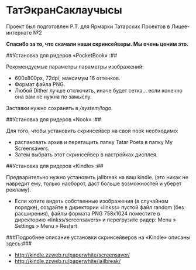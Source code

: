 ТатЭкранСаклаучысы
===================

Проект был подготовлен Р.Т. для Ярмарки Татарских Проектов в Лицее-интернате №2

**Спасибо за то, что скачали наши скринсейверы. Мы очень ценим это.**

##Установка для ридеров «PocketBook» :##

Рекомендуемые параметры параметры изображений:
* 600х800px, 72dpi, максимум 16 оттенков.
* Формат файла PNG.
* Любой Dither лучше отключить, иначе будет сетка... если конечно она вам не нужна по замыслу.

Заставки нужно сохранять в _/system/logo_.

##Установка для ридеров «Nook» :##
	
Для того, чтобы установить скринсейвер на свой nook необходимо:
* распаковать архив и перетащить папку Tatar Poets в папку My Screensavers.
* Затем выбрать этот скринсейвер в настройках дисплея.

##Установка для ридеров «Kindle» :##

Предварительно нужно установить jailbreak на ваш kindle. (это никак не навредит ему, только наоборот, даст больше возможностей и уберет рекламу).

* Если хотите видеть собственные изображения (в случайном порядке), создайте в директории «linkss» пустой файл random (без расширения), файлы формата PNG 758x1024 поместите в директорию «linkss/screensavers» и перегрузите ридер: Menu » Settings » Menu » Restart



###Подробнее описание установки скринсейверов на «Kindle» описаны здесь:###
* http://kindle.zzweb.ru/paperwhite/screensaver/
* http://kindle.zzweb.ru/paperwhite/jailbreak/

